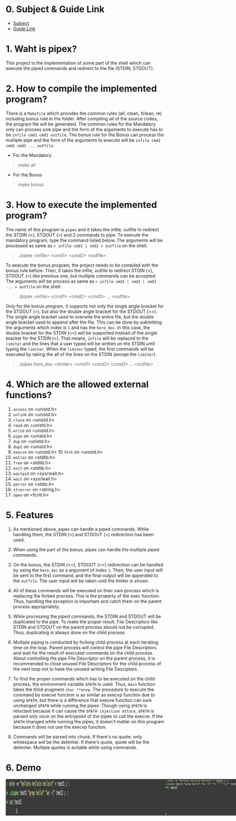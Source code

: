 # 0. Subject & Guide Link

* [Subject](https://github.com/bigpel66/42-cursus/blob/main/circle-02/circle02%20-%20pipex.pdf)
* [Guide Link](https://bigpel66.oopy.io/library/42/inner-circle/8)

# 1. Waht is pipex?

This project is the implementation of some part of the shell which can execute the piped commands and redirect to the file (STDIN, STDOUT).

# 2. How to compile the implemented program?

There is a `Makefile` which provides the common rules (all, clean, fclean, re) including bonus rule in the folder. After compiling all of the source codes, the program file will be generated. The common rules for the Mandatory only can process sole pipe and the form of the arguments to execute has to be `infile cmd1 cmd2 outfile`. The bonus rule for the Bonus can process the multiple pipe and the form of the arguments to execute will be `infile cmd1 cmd2 cmd3 ... outfile`.
* For the Mandatory
> make all
* For the Bonus
> make bonus

# 3. How to execute the implemented program?
The name of this program is `pipex` and it takes the infile, outfile to redirect the STDIN (<), STDOUT (>) and 2 commands to pipe. To execute the mandatory program, type the command listed below. The arguments will be processed as same as `< infile cmd1 | cmd2 > outfile` on the shell.
> ./pipex \<infile> \<cmd1> \<cmd2> \<outfile>

To execute the bonus program, the project needs to be compiled with the bonus rule before. Then, it takes the infile, outfile to redirect STDIN (<), STDOUT (>) like previous one, but multiple commands can be accepted. The arguments will be process as same as `< infile cmd1 | cmd2 | cmd3 ... > outfile` on the shell.
> ./pipex \<infile> \<cmd1> \<cmd2> \<cmd3> ... \<outfile>

Only for the bonus program, it supports not only the single angle bracket for the STDOUT (>), but also the double angle bracket for the STDOUT (>>). The single angle bracket used to overwite the entire file, but the double angle bracket used to append after the file. This can be done by submitting the arguments which index is `1` and has the `here_doc`. In this case, the double bracket for the STDIN (<<) will be supported instead of the single bracket for the STDIN (<). That means, `infile` will be replaced to the `limiter` and the lines that a user typed will be written on the STDIN until typing the `limiter`. When the `limiter` typed, the first commands will be executed by taking the all of the lines on the STDIN (except the `limiter`).
> ./pipex here_doc \<limiter> \<cmd1> \<cmd2> \<cmd3> ... \<outfile>

# 4. Which are the allowed external functions?

1. `access` on \<unistd.h>
2. `unlink` on \<unistd.h>
3. `close` on \<unistd.h>
4. `read` on \<unistd.h>
5. `write` on \<unistd.h>
6. `pipe` on \<unistd.h>
7. `dup` on \<unistd.h>
8. `dup2` on \<unistd.h>
9. `execve` on \<unistd.h>
10 `fork` on \<unistd.h>
11. `malloc` on \<stdlib.h>
12. `free` on \<stdlib.h>
13. `exit` on \<stdlib.h>
14. `waitpid` on \<sys/wait.h>
15. `wait` on \<sys/wait.h>
16. `perror` on \<stdio.h>
17. `strerror` on \<string.h>
18. `open` on \<fcntl.h>

# 5. Features

1. As mentioned above, pipex can handle a piped commands. While handling them, the STDIN (<) and STDOUT (>) redirection has been used.

2. When using the part of the bonus, pipex can handle the multiple piped commands.

3. On the bonus, the STDIN (<<), STDOUT (>>) redirection can be handled by using the `here_doc` as a argument of index `1`. Then, the user input will be sent to the first command, and the final output will be appended to the `outfile`. The user input will be taken until the limiter is shown.

4. All of these commands will be executed on their own process which is replacing the forked process. This is the property of the exec function. Thus, handling the exception is important and catch them on the parent process appropriately.

5. While processing the piped commands, the STDIN and STDOUT will be duplicated to the pipe. To make the proper result, File Descriptors like STDIN and STDOUT on the parent process should not be corrupted. Thus, duplicating is always done on the child process.

6. Multiple piping is conducted by forking child process at each iterating time on the loop. Parent process will control the pipe File Descriptors and wait for the result of executed commands on the child process. About controlling the pipe File Descriptor on the parent process, it is recommended to close unused File Descriptors for the child process of the next loop not to have the unused writing File Desciptors.

7. To find the proper commands which has to be executed on the child process, the environment variable `$PATH` is used. Thus, `main` function takes the third arugment `char **envp`. The procedure to execute the command by execve function is as similar as execvp function due to using `$PATH`, but there is a difference that execve function can sure unchanged `$PATH` while running the pipex. Though using `$PATH` is reluctant because it can cause the `$PATH injection attack`, `$PATH` is parsed only once on the entrypoint of the pipex to call the execve. If the `$PATH` changed while running the pipex, it doesn't matter on this program because it does not use the execvp function.

8. Commands will be parsed into chunk. If there's no quote, only whitespace will be the delimiter. If there's quote, quote will be the delimiter. Multiple quotes is avilable while using commands.

# 6. Demo

<div style="display:flex" align="center">
    <img src="images/1.png" alt="1" width="800"/>
    <img src="images/2.png" alt="2" width="800"/>
    <img src="images/3.png" alt="3" width="800"/>
    <img src="images/4.png" alt="4" width="800"/>
</div>

